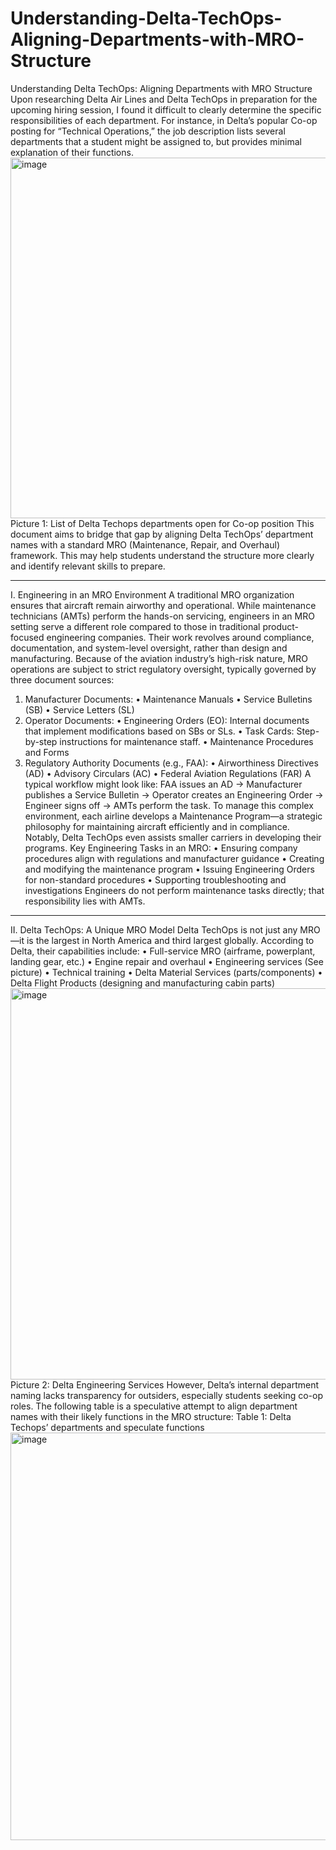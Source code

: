 # Understanding-Delta-TechOps-Aligning-Departments-with-MRO-Structure

Understanding Delta TechOps: Aligning Departments with MRO Structure
Upon researching Delta Air Lines and Delta TechOps in preparation for the upcoming hiring session, I found it difficult to clearly determine the specific responsibilities of each department. For instance, in Delta’s popular Co-op posting for “Technical Operations,” the job description lists several departments that a student might be assigned to, but provides minimal explanation of their functions.
<img width="975" height="577" alt="image" src="https://github.com/user-attachments/assets/cefc2cb7-ca4b-414c-86f0-63cf5e024dc0" />
Picture 1: List of Delta Techops departments open for Co-op position
This document aims to bridge that gap by aligning Delta TechOps’ department names with a standard MRO (Maintenance, Repair, and Overhaul) framework. This may help students understand the structure more clearly and identify relevant skills to prepare.
________________________________________
I. Engineering in an MRO Environment
A traditional MRO organization ensures that aircraft remain airworthy and operational. While maintenance technicians (AMTs) perform the hands-on servicing, engineers in an MRO setting serve a different role compared to those in traditional product-focused engineering companies. Their work revolves around compliance, documentation, and system-level oversight, rather than design and manufacturing.
Because of the aviation industry’s high-risk nature, MRO operations are subject to strict regulatory oversight, typically governed by three document sources:
1. Manufacturer Documents:
•	Maintenance Manuals
•	Service Bulletins (SB)
•	Service Letters (SL)
2. Operator Documents:
•	Engineering Orders (EO): Internal documents that implement modifications based on SBs or SLs.
•	Task Cards: Step-by-step instructions for maintenance staff.
•	Maintenance Procedures and Forms
3. Regulatory Authority Documents (e.g., FAA):
•	Airworthiness Directives (AD)
•	Advisory Circulars (AC)
•	Federal Aviation Regulations (FAR)
A typical workflow might look like:
FAA issues an AD → Manufacturer publishes a Service Bulletin → Operator creates an Engineering Order → Engineer signs off → AMTs perform the task.
To manage this complex environment, each airline develops a Maintenance Program—a strategic philosophy for maintaining aircraft efficiently and in compliance. Notably, Delta TechOps even assists smaller carriers in developing their programs.
Key Engineering Tasks in an MRO:
•	Ensuring company procedures align with regulations and manufacturer guidance
•	Creating and modifying the maintenance program
•	Issuing Engineering Orders for non-standard procedures
•	Supporting troubleshooting and investigations
Engineers do not perform maintenance tasks directly; that responsibility lies with AMTs.
________________________________________
II. Delta TechOps: A Unique MRO Model
Delta TechOps is not just any MRO—it is the largest in North America and third largest globally. According to Delta, their capabilities include:
•	Full-service MRO (airframe, powerplant, landing gear, etc.)
•	Engine repair and overhaul
•	Engineering services (See picture)
•	Technical training
•	Delta Material Services (parts/components)
•	Delta Flight Products (designing and manufacturing cabin parts)
<img width="975" height="626" alt="image" src="https://github.com/user-attachments/assets/c99d58b1-1976-48ea-a7b0-a6f417d20a14" />
Picture 2: Delta Engineering Services
However, Delta’s internal department naming lacks transparency for outsiders, especially students seeking co-op roles. The following table is a speculative attempt to align department names with their likely functions in the MRO structure:
Table 1: Delta Techops’ departments and speculate functions
<img width="616" height="652" alt="image" src="https://github.com/user-attachments/assets/0822a0e8-e986-42ee-8b6a-b2875d45683d" />

